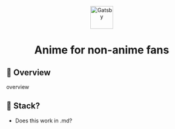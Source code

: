 <p align="center">
  <a href="https://www.gatsbyjs.org">
    <img alt="Gatsby" src="https://www.gatsbyjs.org/monogram.svg" width="60" />
  </a>
</p>
<h1 align="center">
  Anime for non-anime fans
</h1>

## 🚀 Overview

<p>overview</p>

## 🧐 Stack?

<ul>
<li>Does this work in .md?</li>
</ul>
